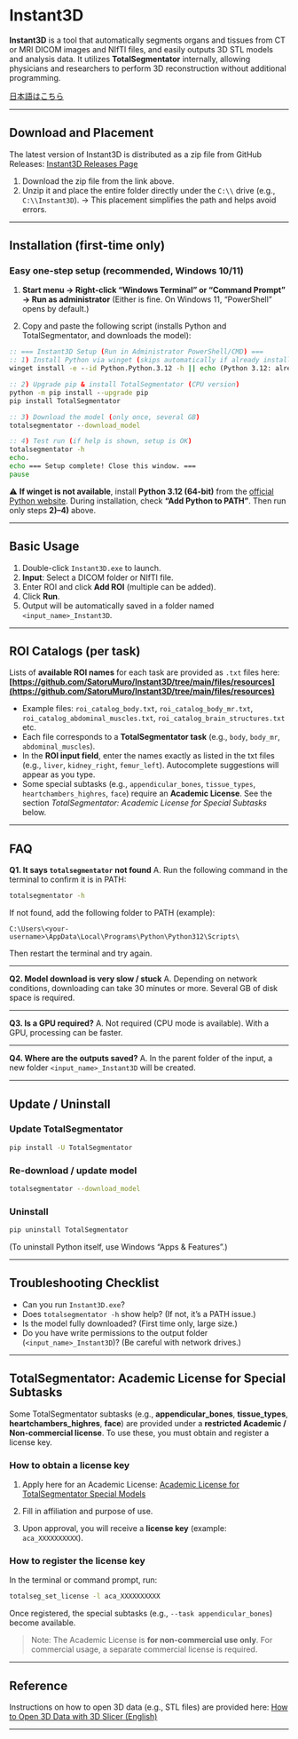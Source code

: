 # Instant3D

**Instant3D** is a tool that automatically segments organs and tissues from CT or MRI DICOM images and NIfTI files, and easily outputs 3D STL models and analysis data. It utilizes **TotalSegmentator** internally, allowing physicians and researchers to perform 3D reconstruction without additional programming.

[日本語はこちら](https://github.com/SatoruMuro/Instant3D/blob/main/READMEJP.md)

---

## Download and Placement

The latest version of Instant3D is distributed as a zip file from GitHub Releases:
[Instant3D Releases Page](https://github.com/SatoruMuro/Instant3D/releases/tag/Instant3Dv20250829)

1. Download the zip file from the link above.
2. Unzip it and place the entire folder directly under the `C:\\` drive (e.g., `C:\\Instant3D`).
   → This placement simplifies the path and helps avoid errors.

---

## Installation (first-time only)

### Easy one-step setup (recommended, Windows 10/11)

1. **Start menu → Right-click “Windows Terminal” or “Command Prompt” → Run as administrator**
   (Either is fine. On Windows 11, “PowerShell” opens by default.)

2. Copy and paste the following script (installs Python and TotalSegmentator, and downloads the model):

```bat
:: === Instant3D Setup (Run in Administrator PowerShell/CMD) ===
:: 1) Install Python via winget (skips automatically if already installed)
winget install -e --id Python.Python.3.12 -h || echo (Python 3.12: already installed or manually installed)

:: 2) Upgrade pip & install TotalSegmentator (CPU version)
python -m pip install --upgrade pip
pip install TotalSegmentator

:: 3) Download the model (only once, several GB)
totalsegmentator --download_model

:: 4) Test run (if help is shown, setup is OK)
totalsegmentator -h
echo.
echo === Setup complete! Close this window. ===
pause
```

⚠️ **If winget is not available**, install **Python 3.12 (64-bit)** from the [official Python website](https://www.python.org/downloads/windows/).
During installation, check **“Add Python to PATH”**. Then run only steps **2)–4)** above.

---

## Basic Usage

1. Double-click `Instant3D.exe` to launch.
2. **Input**: Select a DICOM folder or NIfTI file.
3. Enter ROI and click **Add ROI** (multiple can be added).
4. Click **Run**.
5. Output will be automatically saved in a folder named `<input_name>_Instant3D`.

---

## ROI Catalogs (per task)

Lists of **available ROI names** for each task are provided as `.txt` files here:
**[https://github.com/SatoruMuro/Instant3D/tree/main/files/resources](https://github.com/SatoruMuro/Instant3D/tree/main/files/resources)**

* Example files: `roi_catalog_body.txt`, `roi_catalog_body_mr.txt`, `roi_catalog_abdominal_muscles.txt`, `roi_catalog_brain_structures.txt` etc.
* Each file corresponds to a **TotalSegmentator task** (e.g., `body`, `body_mr`, `abdominal_muscles`).
* In the **ROI input field**, enter the names exactly as listed in the txt files (e.g., `liver`, `kidney_right`, `femur_left`). Autocomplete suggestions will appear as you type.
* Some special subtasks (e.g., `appendicular_bones`, `tissue_types`, `heartchambers_highres`, `face`) require an **Academic License**. See the section *TotalSegmentator: Academic License for Special Subtasks* below.

---

## FAQ

**Q1. It says `totalsegmentator` not found**
A. Run the following command in the terminal to confirm it is in PATH:

```sh
totalsegmentator -h
```

If not found, add the following folder to PATH (example):

```
C:\Users\<your-username>\AppData\Local\Programs\Python\Python312\Scripts\
```

Then restart the terminal and try again.

---

**Q2. Model download is very slow / stuck**
A. Depending on network conditions, downloading can take 30 minutes or more. Several GB of disk space is required.

---

**Q3. Is a GPU required?**
A. Not required (CPU mode is available). With a GPU, processing can be faster.

---

**Q4. Where are the outputs saved?**
A. In the parent folder of the input, a new folder `<input_name>_Instant3D` will be created.

---

## Update / Uninstall

### Update TotalSegmentator

```sh
pip install -U TotalSegmentator
```

### Re-download / update model

```sh
totalsegmentator --download_model
```

### Uninstall

```sh
pip uninstall TotalSegmentator
```

(To uninstall Python itself, use Windows “Apps & Features”.)

---

## Troubleshooting Checklist

* Can you run `Instant3D.exe`?
* Does `totalsegmentator -h` show help? (If not, it’s a PATH issue.)
* Is the model fully downloaded? (First time only, large size.)
* Do you have write permissions to the output folder (`<input_name>_Instant3D`)? (Be careful with network drives.)

---

## TotalSegmentator: Academic License for Special Subtasks

Some TotalSegmentator subtasks (e.g., **appendicular\_bones**, **tissue\_types**, **heartchambers\_highres**, **face**) are provided under a **restricted Academic / Non-commercial license**. To use these, you must obtain and register a license key.

### How to obtain a license key

1. Apply here for an Academic License:
   [Academic License for TotalSegmentator Special Models](https://backend.totalsegmentator.com/license-academic/?utm_source=chatgpt.com)

2. Fill in affiliation and purpose of use.

3. Upon approval, you will receive a **license key** (example: `aca_XXXXXXXXXX`).

### How to register the license key

In the terminal or command prompt, run:

```sh
totalseg_set_license -l aca_XXXXXXXXXX
```

Once registered, the special subtasks (e.g., `--task appendicular_bones`) become available.

> Note: The Academic License is **for non-commercial use only**. For commercial usage, a separate commercial license is required.

---

## Reference

Instructions on how to open 3D data (e.g., STL files) are provided here:
[How to Open 3D Data with 3D Slicer (English)](https://github.com/SatoruMuro/Instant3D/blob/main/files/HowToOpen3D%283Dslicer%29EN.pdf)

---
